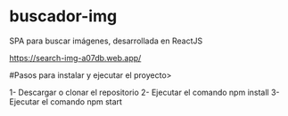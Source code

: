 # buscador-img
SPA para buscar imágenes, desarrollada en ReactJS

https://search-img-a07db.web.app/

#Pasos para instalar y ejecutar el proyecto>

1- Descargar o clonar el repositorio 
2- Ejecutar el comando npm install 
3- Ejecutar el comando npm start
